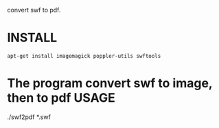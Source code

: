convert swf to pdf.

INSTALL
=========
```
apt-get install imagemagick poppler-utils swftools
```
The program convert swf to image, then to pdf
USAGE
=========
./swf2pdf *.swf
